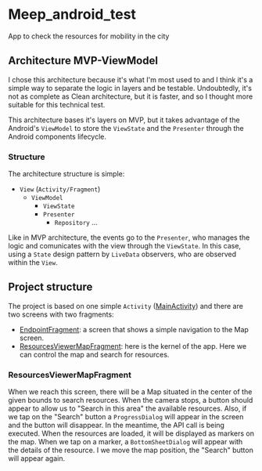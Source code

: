 # Meep_android_test
App to check the resources for mobility in the city

## Architecture MVP-ViewModel

I chose this architecture because it's what I'm most used to and I think it's a simple way to separate the logic in layers and be testable. Undoubtedly,  it's not as complete as Clean architecture, but it is faster, and so I thought more suitable for this technical test.

This architecture bases it's layers on MVP, but it takes advantage of the Android's `ViewModel` to store the `ViewState` and the `Presenter` through the Android components lifecycle.

### Structure

The architecture structure is simple:

* `View` (`Activity/Fragment`)
  * `ViewModel`
    * `ViewState`
    * `Presenter`
      * `Repository` ...
    
Like in MVP architecture, the events go to the `Presenter`, who manages the logic and comunicates with the view through the `ViewState`. In this case, using a `State` design pattern by `LiveData` observers, who are observed within the `View`.

## Project structure

The project is based on one simple `Activity` ([MainActivity][1]) and there are two screens with two fragments:

* [EndpointFragment][2]: a screen that shows a simple navigation to the Map screen.
* [ResourcesViewerMapFragment][3]: here is the kernel of the app. Here we can control the map and search for resources.

### ResourcesViewerMapFragment

When we reach this screen, there will be a Map situated in the center of the given bounds to search resources. When the camera stops, a button should appear to allow us to "Search in this area" the available resources. Also, if we tap on the "Search" button a `ProgressDialog` will appear in the screen and the button will disappear. In the meantime, the API call is being executed.
When the resources are loaded, it will be displayed as markers on the map. When we tap on a marker, a `BottomSheetDialog` will appear with the details of the resource.
I we move the map position, the "Search" button will appear again.

[1]: https://github.com/xcelder/Meep_android_test/blob/main/app/src/main/java/com/example/meep_android_test/features/MainActivity.kt
[2]: https://github.com/xcelder/Meep_android_test/blob/main/app/src/main/java/com/example/meep_android_test/features/entry_point/presentation/EntryPointFragment.kt
[3]: https://github.com/xcelder/Meep_android_test/blob/main/app/src/main/java/com/example/meep_android_test/features/resources_viewer_map/presentation/ResourcesViewerMapFragment.kt
